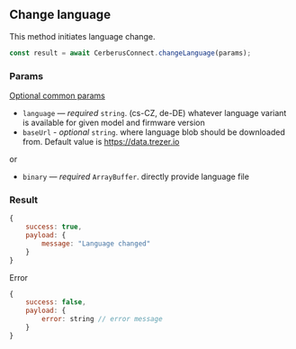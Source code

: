 ## Change language

This method initiates language change.

```javascript
const result = await CerberusConnect.changeLanguage(params);
```

### Params

[Optional common params](commonParams.md)

-   `language` — _required_ `string`. (cs-CZ, de-DE) whatever language variant is available for given model and firmware version
-   `baseUrl` - _optional_ `string`. where language blob should be downloaded from. Default value is https://data.trezer.io

or

-   `binary` — _required_ `ArrayBuffer`. directly provide language file

### Result

```javascript
{
    success: true,
    payload: {
        message: "Language changed"
    }
}

```

Error

```javascript
{
    success: false,
    payload: {
        error: string // error message
    }
}
```
